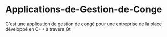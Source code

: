 # Applications-de-Gestion-de-Conge
C'est une application de gestion de congé pour une entreprise de la place développé en C++ à travers Qt
